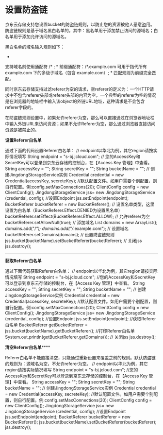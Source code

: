 # **设置防盗链**

京东云存储支持您设置bucket的防盗链规则，以防止您的资源被他人恶意盗用。防盗链规则是基于域名黑白名单的，其中：黑名单用于添加禁止访问的源域名；白名单用于添加允许访问的源域名。

黑白名单的域名输入规则如下：

* 
支持域名前使用通配符 /* ;
* 
前缀通配符：/*.example.com 可用于指代所有 example.com 下的多级子域名（包含 example.com）;
* 
匹配规则为前缀完全匹配。

同时京东云存储支持过滤referer为空的请求，空referer的定义为：一个HTTP请求中不包含referer头部或referer头部的内容为空。一个典型的referer为空的情况是在浏览器的地址栏中输入该object的外链URL地址，这种请求是不会包含referer字段的。

在防盗链规则设置中，如果允许referer为空，那么可以直接通过在浏览器地址栏中输入外链URL来访问资源；如果不允许Referer为空，那么通过浏览器直接访问资源是被禁止的。

**设置Referer白名单**

通过下面的代码设置Referer白名单：
// endpoint以华北为例，其它region请按实际情况填写
String endpoint = "s-bj.jcloud.com";
// 您的AccessKey和SecretKey可以登录到京东云存储的控制台，在【Access Key 管理】中查看。
String accessKey = "<your accessKey>";
String secretKey = "<your secretKey>";
String bucketName = "<your bucketName>";
// 创建JingdongStorageService实例
Credential credential = new Credential(accessKey, secreteKey);
//默认配置文件。如用户需要个别配置，则自行配置。例:config.setMaxConnections(20);
ClientConfig config = new ClientConfig();
JingdongStorageService jss= new JingdongStorageService (credential, config);
//设置Endpoint
jss.setEndpoint(endpoint);
BucketReferer bucketReferer = new BucketReferer();
// 设置名单类型，这里设置为白名单（BucketReferer.Effect.DENIED为设置黑名单）
bucketReferer.setEffect(BucketReferer.Effect.ALLOW);
// 允许referer为空
bucketReferer.setAllowNull(true);
// 添加域名
List<String> domains = new ArrayList<String>();
domains.add("/*");
domains.add("/*.example.com");
// 设置域名
bucketReferer.setDomains(domains);
// 设置防盗链规则
jss.bucket(bucketName).setBucketReferer(bucketReferer);
// 关闭jss
jss.destroy();

****

**获取Referer白名单**

通过下面代码获取Referer白名单：
// endpoint以华北为例，其它region请按实际情况填写
String endpoint = "s-bj.jcloud.com";
//您的AccessKey和SecretKey可以登录到京东云存储的控制台，在【Access Key 管理】中查看。
String accessKey = "<your accessKey>";
String secretKey = "<your secretKey>";
String bucketName = "<your bucketName>";
// 创建JingdongStorageService实例
Credential credential = new Credential(accessKey, secreteKey);
//默认配置文件。如用户需要个别配置，则自行配置。例:config.setMaxConnections(20);
ClientConfig config = new ClientConfig();
JingdongStorageService jss= new JingdongStorageService (credential, config);
//设置Endpoint
jss.setEndpoint(endpoint);
//获取Referer白名单
BucketReferer getBucketReferer = jss.bucket(bucketName).getBucketReferer();
//打印Referer白名单
System.out.println(getBucketReferer.getDomains());
// 关闭jss
jss.destroy();

**清空Referer白名单******

Referer白名单不能直接清空，只能通过重新设置来覆盖之前的规则。默认防盗链的规则为：源域名为空，不允许referer为空。
// endpoint以华北为例，其它region请按实际情况填写
String endpoint = "s-bj.jcloud.com";
//您的AccessKey和SecretKey可以登录到京东云存储的控制台，在【Access Key 管理】中查看。
String accessKey = "<your accessKey>";
String secretKey = "<your secretKey>";
String bucketName = "<your bucketName>";
// 创建JingdongStorageService实例
Credential credential = new Credential(accessKey, secreteKey);
//默认配置文件。如用户需要个别配置，则自行配置。例:config.setMaxConnections(20);
ClientConfig config = new ClientConfig();
JingdongStorageService jss= new JingdongStorageService (credential, config);
//设置Endpoint
jss.setEndpoint(endpoint);
BucketReferer bucketReferer = new BucketReferer();
jss.bucket(bucketName).setBucketReferer(bucketReferer);
jss.destroy();